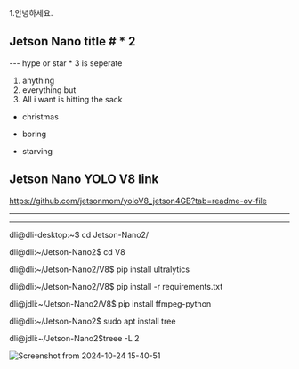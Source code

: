 1.안녕하세요.


## Jetson Nano title # * 2

--- hype or star * 3 is seperate

1. anything
2. everything but
3. All i want is hitting the sack

* christmas

* boring

+ starving

## Jetson Nano YOLO V8 link

<https://github.com/jetsonmom/yoloV8_jetson4GB?tab=readme-ov-file>

***

---

dli@dli-desktop:~$ cd Jetson-Nano2/

dli@dli:~/Jetson-Nano2$ cd V8

dli@dli:~/Jetson-Nano2/V8$ pip install ultralytics

dli@dli:~/Jetson-Nano2/V8$ pip install -r requirements.txt 

dli@jdli:~/Jetson-Nano2/V8$ pip install ffmpeg-python

dli@dli:~/Jetson-Nano2$ sudo apt install tree

dli@jdli:~/Jetson-Nano2$treee -L 2

![Screenshot from 2024-10-24 15-40-51](https://github.com/user-attachments/assets/618e5cc6-6061-4d9e-bb5d-8e44949f9f5c)
